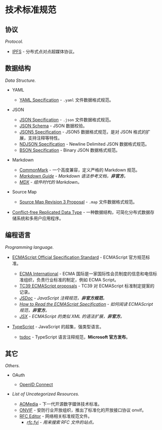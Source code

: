 # 技术标准规范


## 协议

*Protocol.*

- [IPFS](https://ipfs.io/) - 分布式点对点超媒体协议。

## 数据结构

*Data Structure.*

- YAML
  - [YAML Specification](https://yaml.org/) - `.yaml` 文件数据格式规范。

- JSON
  - [JSON Specification](http://www.json.org/) - `.json` 文件数据格式规范。
  - [JSON Schema](http://json-schema.org/) - JSON 数据校验。
  - [JSON5 Specification](https://spec.json5.org/) - JSON5 数据格式规范，是对 JSON 格式的扩展，支持注释等特性。
  - [NDJSON Specification](http://ndjson.org/) - Newline Delimited JSON 数据格式规范。
  - [BSON Specification](http://bsonspec.org/) - Binary JSON 数据格式规范。

- Markdown
  - [CommonMark](https://commonmark.org/) - 一个高度兼容，定义严格的 Markdown 规范。
  - [_Markdown Guide_](https://www.markdownguide.org/) - _Markdown 语法参考文档，**非官方**。_
  - [_MDX_](https://mdxjs.com/) - _组件时代的 Markdown。_

- Source Map
  - [Source Map Revision 3 Proposal](https://sourcemaps.info/spec.html) - `.map` 文件数据格式规范。

- [Conflict-free Replicated Data Type](https://crdt.tech/) - 一种数据结构，可简化分布式数据存储系统和多用户应用程序。

## 编程语言

*Programming language.*

- [ECMAScript Official Specification Standard](https://www.ecma-international.org/publications/standards/Ecma-262.htm) - ECMAScript 官方规范标准。
  - [ECMA International](http://www.ecma-international.org/) - ECMA 国际是一家国际性会员制度的信息和电信标准组织，负责行业标准的制定，例如 ECMA Script。
  - [TC39 ECMAScript proposals](https://github.com/tc39/proposals) - TC39 对 ECMAScript 标准制定提案的记录。
  - [_JSDoc_](https://jsdoc.app/) - _JavaScript 注释规范，**非官方规范**。_
  - [_How to Read the ECMAScript Specification_](https://timothygu.me/es-howto/) - _如何阅读 ECMAScript 规范，**非官方**。_
  - [_JSX_](https://facebook.github.io/jsx/) - _ECMAScript 的类似 XML 的语法扩展，**非官方**。_

- [TypeScript](http://www.typescriptlang.org/) - JavaScript 的超集，强类型语言。
  - [tsdoc](https://github.com/microsoft/tsdoc) - TypeScript 语言注释规范，**Microsoft 官方发布**。


## 其它

*Others.*

- OAuth
  - [OpenID Connect](https://openid.net/connect/)

- *List of Uncategorized Resources.*
  - [AOMedia](https://aomedia.org/) - 下一代开源数字媒体技术标准。
  - [ONVIF](https://www.onvif.org/) - 安防行业开放组织，推出了标准化的开放接口协议 onvif。
  - [RFC Editor](https://www.rfc-editor.org/) - 网络相关标准规范文件。
    - [*rfc.fyi*](https://rfc.fyi/) - *用来搜索 RFC 文件的站点。*
